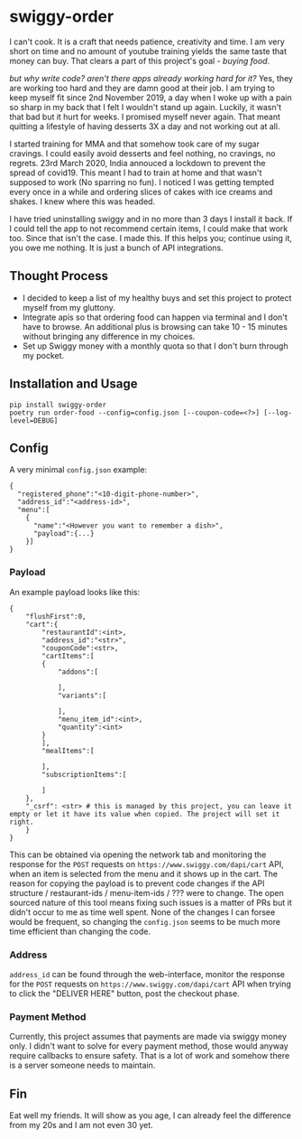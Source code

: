 # swiggy-order

I can't cook. It is a craft that needs patience, creativity and time. I am very short on time and no amount of youtube training yields the same taste that money can buy. That clears a part of this project's goal - _buying food_. 

_but why write code? aren't there apps already working hard for it?_
Yes, they are working too hard and they are damn good at their job. I am trying to keep myself fit since 2nd November 2019, a day when I woke up with a pain so sharp in my back that I felt I wouldn't stand up again. Luckily, it wasn't that bad but it hurt for weeks. I promised myself never again. That meant quitting a lifestyle of having desserts 3X a day and not working out at all. 

I started training for MMA and that somehow took care of my sugar cravings. I could easily avoid desserts and feel nothing, no cravings, no regrets. 23rd March 2020, India annouced a lockdown to prevent the spread of covid19. This meant I had to train at home and that wasn't supposed to work (No sparring no fun). I noticed I was getting tempted every once in a while and ordering slices of cakes with ice creams and shakes. I knew where this was headed.

I have tried uninstalling swiggy and in no more than 3 days I install it back. If I could tell the app to not recommend certain items, I could make that work too. Since that isn't the case. I made this. If this helps you; continue using it, you owe me nothing. It is just a bunch of API integrations.

## Thought Process
- I decided to keep a list of my healthy buys and set this project to protect myself from my gluttony. 
- Integrate apis so that ordering food can happen via terminal and I don't have to browse. An additional plus is browsing can take 10 - 15 minutes without bringing any difference in my choices.
- Set up Swiggy money with a monthly quota so that I don't burn through my pocket.

## Installation and Usage
```
pip install swiggy-order
poetry run order-food --config=config.json [--coupon-code=<?>] [--log-level=DEBUG]
```

## Config
A very minimal `config.json` example:
```
{
  "registered_phone":"<10-digit-phone-number>",
  "address_id":"<address-id>",
  "menu":[
    {
      "name":"<However you want to remember a dish>",
      "payload":{...}
    }]
}
```

### Payload
An example payload looks like this:
```
{
    "flushFirst":0,
    "cart":{
        "restaurantId":<int>,
        "address_id":"<str>",
        "couponCode":<str>,
        "cartItems":[
        {
            "addons":[
            
            ],
            "variants":[
            
            ],
            "menu_item_id":<int>,
            "quantity":<int>
        }
        ],
        "mealItems":[
        
        ],
        "subscriptionItems":[
        
        ]
    },
    "_csrf": <str> # this is managed by this project, you can leave it empty or let it have its value when copied. The project will set it right.
    }
}
```
This can be obtained via opening the network tab and monitoring the response for the `POST` requests on `https://www.swiggy.com/dapi/cart` API, when an item is selected from the menu and it shows up in the cart. The reason for copying the payload is to prevent code changes if the API structure / restaurant-ids / menu-item-ids / ??? were to change. The open sourced nature of this tool means fixing such issues is a matter of PRs but it didn't occur to me as time well spent. None of the changes I can forsee would be frequent, so changing the `config.json` seems to be much more time efficient than changing the code.

### Address 
`address_id` can be found through the web-interface, monitor the response for the `POST` requests on `https://www.swiggy.com/dapi/cart` API when trying to click the "DELIVER HERE" button, post the checkout phase.

### Payment Method
Currently, this project assumes that payments are made via swiggy money only. I didn't want to solve for every payment method, those would anyway require callbacks to ensure safety. That is a lot of work and somehow there is a server someone needs to maintain.

## Fin
Eat well my friends. It will show as you age, I can already feel the difference from my 20s and I am not even 30 yet.

